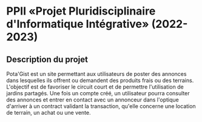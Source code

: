 # PPII «Projet Pluridisciplinaire d'Informatique Intégrative» (2022-2023)

## Description du projet

Pota'Gist est un site permettant aux utilisateurs de poster des annonces dans lesquelles ils offrent ou demandent des produits frais ou des terrains. L'objectif est de favoriser le circuit court et de permettre l'utilisation de jardins partagés.
Une fois un compte créé, un utilisateur pourra consulter des annonces et entrer en contact avec un annonceur dans l'optique d'arriver à un contract validant la transaction, qu'elle concerne une location de terrain, un achat ou une vente.
